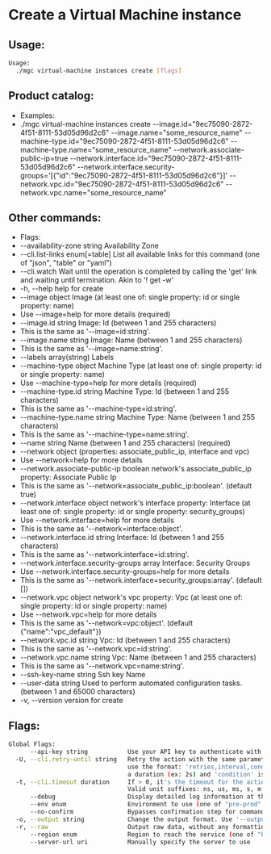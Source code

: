 # Create a Virtual Machine instance

## Usage:
```bash
Usage:
  ./mgc virtual-machine instances create [flags]
```

## Product catalog:
- Examples:
- ./mgc virtual-machine instances create --image.id="9ec75090-2872-4f51-8111-53d05d96d2c6" --image.name="some_resource_name" --machine-type.id="9ec75090-2872-4f51-8111-53d05d96d2c6" --machine-type.name="some_resource_name" --network.associate-public-ip=true --network.interface.id="9ec75090-2872-4f51-8111-53d05d96d2c6" --network.interface.security-groups='[{"id":"9ec75090-2872-4f51-8111-53d05d96d2c6"}]' --network.vpc.id="9ec75090-2872-4f51-8111-53d05d96d2c6" --network.vpc.name="some_resource_name"

## Other commands:
- Flags:
- --availability-zone string                  Availability Zone
- --cli.list-links enum[=table]               List all available links for this command (one of "json", "table" or "yaml")
- --cli.watch                                 Wait until the operation is completed by calling the 'get' link and waiting until termination. Akin to '! get -w'
- -h, --help                                      help for create
- --image object                              Image (at least one of: single property: id or single property: name)
- Use --image=help for more details (required)
- --image.id string                           Image: Id (between 1 and 255 characters)
- This is the same as '--image=id:string'.
- --image.name string                         Image: Name (between 1 and 255 characters)
- This is the same as '--image=name:string'.
- --labels array(string)                      Labels
- --machine-type object                       Machine Type (at least one of: single property: id or single property: name)
- Use --machine-type=help for more details (required)
- --machine-type.id string                    Machine Type: Id (between 1 and 255 characters)
- This is the same as '--machine-type=id:string'.
- --machine-type.name string                  Machine Type: Name (between 1 and 255 characters)
- This is the same as '--machine-type=name:string'.
- --name string                               Name (between 1 and 255 characters) (required)
- --network object                            (properties: associate_public_ip, interface and vpc)
- Use --network=help for more details
- --network.associate-public-ip boolean       network's associate_public_ip property: Associate Public Ip
- This is the same as '--network=associate_public_ip:boolean'. (default true)
- --network.interface object                  network's interface property: Interface (at least one of: single property: id or single property: security_groups)
- Use --network.interface=help for more details
- This is the same as '--network=interface:object'.
- --network.interface.id string               Interface: Id (between 1 and 255 characters)
- This is the same as '--network.interface=id:string'.
- --network.interface.security-groups array   Interface: Security Groups
- Use --network.interface.security-groups=help for more details
- This is the same as '--network.interface=security_groups:array'. (default [])
- --network.vpc object                        network's vpc property: Vpc (at least one of: single property: id or single property: name)
- Use --network.vpc=help for more details
- This is the same as '--network=vpc:object'. (default {"name":"vpc_default"})
- --network.vpc.id string                     Vpc: Id (between 1 and 255 characters)
- This is the same as '--network.vpc=id:string'.
- --network.vpc.name string                   Vpc: Name (between 1 and 255 characters)
- This is the same as '--network.vpc=name:string'.
- --ssh-key-name string                       Ssh key Name
- --user-data string                          Used to perform automated configuration tasks. (between 1 and 65000 characters)
- -v, --version                                   version for create

## Flags:
```bash
Global Flags:
      --api-key string           Use your API key to authenticate with the API
  -U, --cli.retry-until string   Retry the action with the same parameters until the given condition is met. The flag parameters
                                 use the format: 'retries,interval,condition', where 'retries' is a positive integer, 'interval' is
                                 a duration (ex: 2s) and 'condition' is a 'engine=value' pair such as "jsonpath=expression"
  -t, --cli.timeout duration     If > 0, it's the timeout for the action execution. It's specified as numbers and unit suffix.
                                 Valid unit suffixes: ns, us, ms, s, m and h. Examples: 300ms, 1m30s
      --debug                    Display detailed log information at the debug level
      --env enum                 Environment to use (one of "pre-prod" or "prod") (default "prod")
      --no-confirm               Bypasses confirmation step for commands that ask a confirmation from the user
  -o, --output string            Change the output format. Use '--output=help' to know more details.
  -r, --raw                      Output raw data, without any formatting or coloring
      --region enum              Region to reach the service (one of "br-mgl1", "br-ne1" or "br-se1") (default "br-se1")
      --server-url uri           Manually specify the server to use
```

